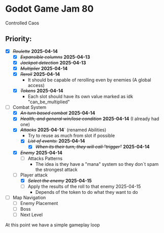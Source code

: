 # Godot Game Jam 80
Controlled Caos

## Priority:

+ [X] ~~*Roulette*~~ **2025-04-14**
	+ [X] ~~*Expansible columns*~~ **2025-04-13**
	+ [X] ~~*Jackpot detection*~~ **2025-04-13**
	+ [X] ~~*Multiplier*~~ **2025-04-14**
	+ [X] ~~*Reroll*~~ **2025-04-14**
		* It should be capable of rerolling even by enemies (A global access)
	+ [X] ~~*Tokens*~~ **2025-04-14**
		* Each slot should have its own value marked as idk "can_be_multiplied"
+ [ ] Combat System
	* [X] ~~*An turn based combat*~~ **2025-04-14**
	+ [X] ~~*Health, and general win/lose condition*~~ **2025-04-14** (I already had one)
	+ [X] ~~*Attacks*~~ **2025-04-14**` (renamed Abilities)
		* Try to reuse as much from slot if possible
		+ [X] ~~*List of events:*~~ **2025-04-14**
			+ [X] ~~*When its their turn, they will call "trigger"*~~ **2025-04-14**
	+ [X] ~~*Enemy*~~ **2025-04-14**
		+ [ ] Attacks Patterns
			* The idea is they have a "mana" system so they don´t spam the strongest attack
	+ [ ] Player attack
		+ [X] ~~*Select the enemy*~~ **2025-04-15**
		+ [ ] Apply the results of the roll to that enemy 2025-04-15
			* Depends of the token to do what they want to do
+ [ ] Map Navigation
	+ [ ] Enemy Placement
	+ [ ] Boss 
	+ [ ] Next Level

At this point we have a simple gameplay loop


